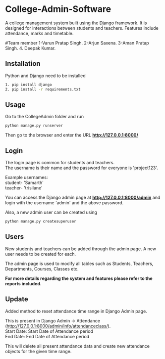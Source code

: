 # College-Admin-Software
A college management system built using the Django framework. It is designed for interactions between students and teachers. Features include attendance, marks and timetable.

#Team member
1-Varun Pratap Singh.
2-Arjun Saxena.
3-Aman Pratap Singh.
4. Deepak Kumar.


## Installation

Python and Django need to be installed

```bash
1. pip install django
2. pip install -r requirements.txt
```

## Usage

Go to the CollegeAdmin folder and run

```bash
python manage.py runserver
```

Then go to the browser and enter the URL **http://127.0.0.1:8000/**


## Login

The login page is common for students and teachers.  
The username is their name and the password for everyone is 'project123'.  

Example usernames:  
student- 'Samarth'  
teacher- 'trisilane'  

You can access the Django admin page at **http://127.0.0.1:8000/admin** and login with the username 'admin' and the above password.

Also, a new admin user can be created using

```bash
python manage.py createsuperuser
```

## Users

New students and teachers can be added through the admin page. A new user needs to be created for each. 

The admin page is used to modify all tables such as Students, Teachers, Departments, Courses, Classes etc.

**For more details regarding the system and features please refer to the reports included.**

## Update 

Added method to reset attendance time range in Django Admin page.

This is present in Django Admin -> Attendance (http://127.0.0.1:8000/admin/info/attendanceclass/).  
Start Date: Start Date of Attendance period  
End Date: End Date of Attendance period

This will delete all present attendance data and create new attendance objects for the given time range. 
